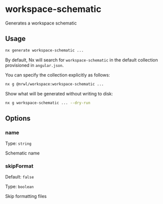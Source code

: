 # workspace-schematic

Generates a workspace schematic

## Usage

```bash
nx generate workspace-schematic ...
```

By default, Nx will search for `workspace-schematic` in the default collection provisioned in `angular.json`.

You can specify the collection explicitly as follows:

```bash
nx g @nrwl/workspace:workspace-schematic ...
```

Show what will be generated without writing to disk:

```bash
nx g workspace-schematic ... --dry-run
```

## Options

### name

Type: `string`

Schematic name

### skipFormat

Default: `false`

Type: `boolean`

Skip formatting files
